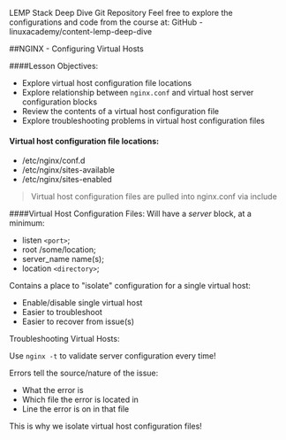 LEMP Stack Deep Dive Git Repository
Feel free to explore the configurations and code from the course at: GitHub - linuxacademy/content-lemp-deep-dive

##NGINX - Configuring Virtual Hosts

####Lesson Objectives:
- Explore virtual host configuration file locations
- Explore relationship between ``nginx.conf`` and virtual host server configuration blocks
- Review the contents of a virtual host configuration file
- Explore troubleshooting problems in virtual host configuration files

#### Virtual host configuration file locations:
  - /etc/nginx/conf.d
  - /etc/nginx/sites-available
  - /etc/nginx/sites-enabled

> Virtual host configuration files are pulled into nginx.conf via include

####Virtual Host Configuration Files:
Will have a *server* block, at a minimum:

- listen ``<port>``;
- root /some/location;
- server_name name(s);
- location ``<directory>``;

Contains a place to "isolate" configuration for a single virtual host:

- Enable/disable single virtual host
- Easier to troubleshoot
- Easier to recover from issue(s)

Troubleshooting Virtual Hosts:

Use ``nginx -t`` to validate server configuration every time!

Errors tell the source/nature of the issue:

- What the error is
- Which file the error is located in
- Line the error is on in that file

This is why we isolate virtual host configuration files!

